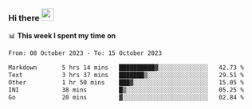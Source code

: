 ### Hi there <a href="https://www.gautamkrishnar.com/"><img src="https://media.giphy.com/media/hvRJCLFzcasrR4ia7z/giphy.gif" width="25px"></a>

📊 **This week I spent my time on**

<!--START_SECTION:waka-->

```txt
From: 08 October 2023 - To: 15 October 2023

Markdown       5 hrs 14 mins   ██████████▓░░░░░░░░░░░░░░   42.73 %
Text           3 hrs 37 mins   ███████▒░░░░░░░░░░░░░░░░░   29.51 %
Other          1 hr 50 mins    ███▓░░░░░░░░░░░░░░░░░░░░░   15.05 %
INI            38 mins         █▒░░░░░░░░░░░░░░░░░░░░░░░   05.25 %
Go             20 mins         ▓░░░░░░░░░░░░░░░░░░░░░░░░   02.84 %
```

<!--END_SECTION:waka-->
